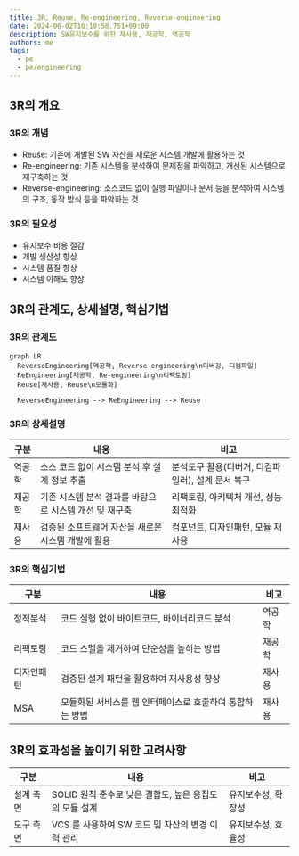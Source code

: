 ```yaml
---
title: 3R, Reuse, Re-engineering, Reverse-engineering
date: 2024-06-02T10:10:58.751+09:00
description: SW유지보수를 위한 재사용, 재공학, 역공학
authors: me
tags:
  - pe
  - pe/engineering
---
```


## 3R의 개요

### 3R의 개념

- Reuse: 기존에 개발된 SW 자산을 새로운 시스템 개발에 활용하는 것
- Re-engineering: 기존 시스템을 분석하여 문제점을 파악하고, 개선된 시스템으로 재구축하는 것
- Reverse-engineering: 소스코드 없이 실행 파일이나 문서 등을 분석하여 시스템의 구조, 동작 방식 등을 파악하는 것

### 3R의 필요성

- 유지보수 비용 절감
- 개발 생산성 향상
- 시스템 품질 향상
- 시스템 이해도 향상

## 3R의 관계도, 상세설명, 핵심기법

### 3R의 관계도

```mermaid
graph LR
  ReverseEngineering[역공학, Reverse engineering\n디버깅, 디컴파일]
  ReEngineering[재공학, Re-engineering\n리팩토링]
  Reuse[재사용, Reuse\n모듈화]

  ReverseEngineering --> ReEngineering --> Reuse
```

### 3R의 상세설명

| 구분   | 내용                                                   | 비고                                              |
| ------ | ------------------------------------------------------ | ------------------------------------------------- |
| 역공학 | 소스 코드 없이 시스템 분석 후 설계 정보 추출           | 분석도구 활용(디버거, 디컴파일러), 설계 문서 복구 |
| 재공학 | 기존 시스템 분석 결과를 바탕으로 시스템 개선 및 재구축 | 리팩토링, 아키텍처 개선, 성능 최적화              |
| 재사용 | 검증된 소프트웨어 자산을 새로운 시스템 개발에 활용     | 컴포넌트, 디자인패턴, 모듈 재사용                 |

### 3R의 핵심기법

| 구분       | 내용                                                     | 비고   |
| ---------- | -------------------------------------------------------- | ------ |
| 정적분석   | 코드 실행 없이 바이트코드, 바이너리코드 분석             | 역공학 |
| 리팩토링   | 코드 스멜을 제거하여 단순성을 높히는 방법                | 재공학 |
| 디자인패턴 | 검증된 설계 패턴을 활용하여 재사용성 향상                | 재사용 |
| MSA        | 모듈화된 서비스를 웹 인터페이스로 호출하여 통합하는 방법 | 재사용 |

## 3R의 효과성을 높이기 위한 고려사항

| 구분      | 내용                                                   | 비고               |
| --------- | ------------------------------------------------------ | ------------------ |
| 설계 측면 | SOLID 원칙 준수로 낮은 결합도, 높은 응집도의 모듈 설계 | 유지보수성, 확장성 |
| 도구 측면 | VCS 를 사용하여 SW 코드 및 자산의 변경 이력 관리       | 유지보수성, 효율성 |
